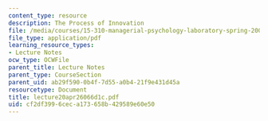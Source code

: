 ```yaml
---
content_type: resource
description: The Process of Innovation
file: /media/courses/15-310-managerial-psychology-laboratory-spring-2003/cf2df3996ceca173658b429589e60e50_lecture20apr26066d1c.pdf
file_type: application/pdf
learning_resource_types:
- Lecture Notes
ocw_type: OCWFile
parent_title: Lecture Notes
parent_type: CourseSection
parent_uid: ab29f590-0b4f-7d55-a0b4-21f9e431d45a
resourcetype: Document
title: lecture20apr26066d1c.pdf
uid: cf2df399-6cec-a173-658b-429589e60e50
---
```

